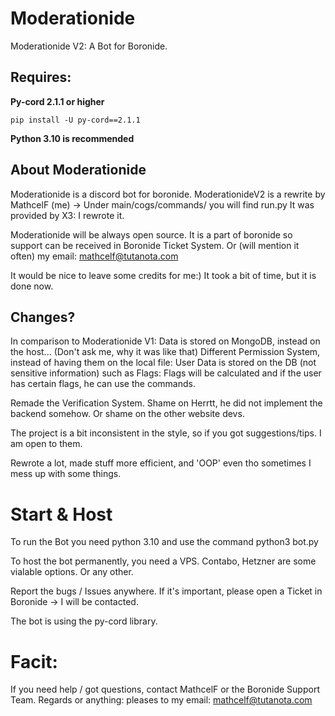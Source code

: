 # Moderationide
Moderationide V2:
A Bot for Boronide.

## Requires:
**Py-cord 2.1.1 or higher**

`pip install -U py-cord==2.1.1`

**Python 3.10 is recommended**

## About Moderationide
Moderationide is a discord bot for boronide.
ModerationideV2 is a rewrite by MathcelF (me)
-> Under main/cogs/commands/ you will find run.py
It was provided by X3: I rewrote it. 

Moderationide will be always open source.
It is a part of boronide so support can be received in Boronide Ticket System.
Or (will mention it often) my email: mathcelf@tutanota.com

It would be nice to leave some credits for me:)
It took a bit of time, but it is done now.

## Changes?
In comparison to Moderationide V1:
Data is stored on MongoDB, instead on the host... (Don't ask me, why it was like that)
Different Permission System, instead of having them on the local file:
User Data is stored on the DB (not sensitive information) such as Flags:
Flags will be calculated and if the user has certain flags, he can use the commands.

Remade the Verification System.
Shame on Herrtt, he did not implement the backend somehow.
Or shame on the other website devs.


The project is a bit inconsistent in the style, so if you got suggestions/tips.
I am open to them.

Rewrote a lot, made stuff more efficient, and 'OOP' even tho sometimes I mess up with some things.


# Start & Host
To run the Bot you need python 3.10 and use the command
python3 bot.py

To host the bot permanently, you need a VPS.
Contabo, Hetzner are some vialable options.
Or any other.

Report the bugs / Issues anywhere.
If it's important, please open a Ticket in Boronide
-> I will be contacted.

The bot is using the py-cord library.

# Facit:

If you need help / got questions, contact MathcelF or the  Boronide Support Team.
Regards or anything: pleases to my email: mathcelf@tutanota.com
